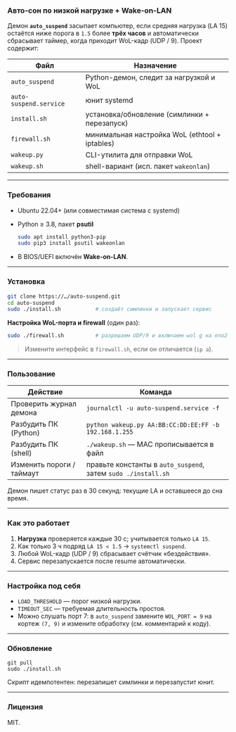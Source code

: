 ### Авто-сон по низкой нагрузке + Wake-on-LAN

Демон **`auto_suspend`** засыпает компьютер, если средняя нагрузка (LA 15) остаётся ниже порога в `1.5` более **трёх часов** и автоматически сбрасывает таймер, когда приходит WoL-кадр (UDP / 9).
Проект содержит:

| Файл                   | Назначение                                     |
| ---------------------- | ---------------------------------------------- |
| `auto_suspend`         | Python-демон, следит за нагрузкой и WoL        |
| `auto-suspend.service` | юнит systemd                                   |
| `install.sh`           | установка/обновление (симлинки + перезапуск)   |
| `firewall.sh`          | минимальная настройка WoL (ethtool + iptables) |
| `wakeup.py`            | CLI-утилита для отправки WoL                   |
| `wakeup.sh`            | shell-вариант (исп. пакет `wakeonlan`)         |

---

### Требования

* Ubuntu 22.04+ (или совместимая система c systemd)
* Python ≥ 3.8, пакет **psutil**

  ```bash
  sudo apt install python3-pip
  sudo pip3 install psutil wakeonlan
  ```
* В BIOS/UEFI включён **Wake-on-LAN**.

---

### Установка

```bash
git clone https://…/auto-suspend.git
cd auto-suspend
sudo ./install.sh           # создаёт симлинки и запускает сервис
```

**Настройка WoL-порта и firewall** (один раз):

```bash
sudo ./firewall.sh          # разрешаем UDP/9 и включаем wol g на eno2
```

> Измените интерфейс в `firewall.sh`, если он отличается (`ip a`).

---

### Пользование

| Действие                  | Команда                                                       |
| ------------------------- | ------------------------------------------------------------- |
| Проверить журнал демона   | `journalctl -u auto-suspend.service -f`                       |
| Разбудить ПК (Python)     | `python wakeup.py AA:BB:CC:DD:EE:FF -b 192.168.1.255`         |
| Разбудить ПК (shell)      | `./wakeup.sh` — MAC прописывается в файл                      |
| Изменить пороги / таймаут | правьте константы в `auto_suspend`, затем `sudo ./install.sh` |

Демон пишет статус раз в 30 секунд: текущие LA и оставшееся до сна время.

---

### Как это работает

1. **Нагрузка** проверяется каждые 30 с; учитывается только `LA 15`.
2. Как только 3 ч подряд `LA 15 < 1.5` → `systemctl suspend`.
3. Любой WoL-кадр (UDP / 9) сбрасывает счётчик «бездействия».
4. Сервис перезапускается после resume автоматически.

---

### Настройка под себя

* `LOAD_THRESHOLD` — порог низкой нагрузки.
* `TIMEOUT_SEC` — требуемая длительность простоя.
* Можно слушать порт 7: в `auto_suspend` замените `WOL_PORT = 9` на кортеж `(7, 9)` и измените обработку (см. комментарий к коду).

---

### Обновление

```
git pull
sudo ./install.sh
```

Скрипт идемпотентен: перезапишет симлинки и перезапустит юнит.

---

### Лицензия

MIT.


